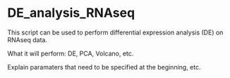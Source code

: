 # DE_analysis_RNAseq

This script can be used to perform differential expression analysis (DE) on RNAseq data.

What it will perform: DE, PCA, Volcano, etc.

Explain paramaters that need to be specified at the beginning, etc.

